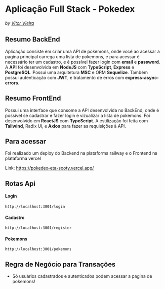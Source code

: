 # Aplicação Full Stack - Pokedex
###### by _[Vitor Vieira](https://www.linkedin.com/in/vtorvieira/)_

## Resumo BackEnd

Aplicação consiste em criar uma API de pokemons, onde você ao acessar a pagina principal carrega uma lista de pokemons, e para acessar é necessário ter um cadastro, e é possível fazer login com **email** e **password**.
A **API** foi desenvolvida em **NodeJS** com **TypeScript**, **Express** e **PostgreSQL**. Possui uma arquitetura **MSC** e ORM **Sequelize**. Também possui autenticação com **JWT**, e tratamento de erros com **express-async-errors**.

## Resumo FrontEnd

Possui uma interface que consome a API desenvolvida no BackEnd, onde é possível se cadastrar e fazer login e vizualizar a lista de pokemons.
Foi desenvolvido em **ReactJS** com **TypeScript**. A estilização foi feita com **Tailwind**, Radix Ui, e **Axios** para fazer as requisições à API.

## Para acessar

Foi realizado um deploy do Backend na plataforma railway e o Frontend na plataforma vercel

Link: https://pokedex-eta-sooty.vercel.app/
  
## Rotas Api

#### Login
```
http://localhost:3001/login
```

#### Cadastro
```
http://localhost:3001/register
```

#### Pokemons
```
http://localhost:3001/pokemons
```

## Regra de Negócio para Transações

<ul>
  <li>Só usuários cadastrados e autenticados podem acessar a pagina de pokemons!</li>
</ul>
